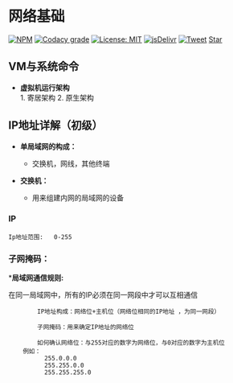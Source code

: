 # 网络基础

[![NPM](https://img.shields.io/npm/v/docsify-themeable.svg?style=flat-square)](https://www.npmjs.com/package/docsify-themeable)
[![Codacy grade](https://img.shields.io/codacy/grade/860d40719cbd4e0f91e145b87ec7c29a.svg?style=flat-square)](https://www.codacy.com/app/jhildenbiddle/docsify-themeable?utm_source=github.com&amp;utm_medium=referral&amp;utm_content=jhildenbiddle/docsify-themeable&amp;utm_campaign=Badge_Grade)
[![License: MIT](https://img.shields.io/badge/License-MIT-yellow.svg?style=flat-square)](https://github.com/jhildenbiddle/docsify-themeable/blob/master/LICENSE)
[![jsDelivr](https://data.jsdelivr.com/v1/package/npm/docsify-themeable/badge)](https://www.jsdelivr.com/package/npm/docsify-themeable)
[![Tweet](https://img.shields.io/twitter/url/http/shields.io.svg?style=social)](https://twitter.com/intent/tweet?url=https%3A%2F%2Fgithub.com%2Fjhildenbiddle%2Fdocsify-themeable&hashtags=css,docsify,developers,frontend)
<a class="github-button" href="https://github.com/jhildenbiddle/docsify-themeable" data-icon="octicon-star" data-show-count="true" aria-label="Star jhildenbiddle/docsify-themeable on GitHub">Star</a>

## VM与系统命令

- **虚拟机运行架构** <br>
      1. 寄居架构 
      2. 原生架构 
  


## IP地址详解（初级）

  - **单局域网的构成：** <br>
  
      - <P>交换机，网线，其他终端 <P> 

  - **交换机：** <br>
      - <P>用来组建内网的局域网的设备 <P> 

### IP
    Ip地址范围:	  0-255

### 子网掩码：	
***局域网通信规则:** <br>
  

在同一局域网中，所有的IP必须在同一网段中才可以互相通信

            IP地址构成：网络位+主机位（网络位相同的IP地址 ，为同一网段）
                 
            子网掩码：用来确定IP地址的网络位
            
            如何确认网络位：与255对应的数字为网络位，与0对应的数字为主机位     
	    例如：	
              255.0.0.0
		      255.255.0.0
		      255.255.255.0


<!-- GitHub Buttons -->
<script async defer src="https://buttons.github.io/buttons.js"></script>